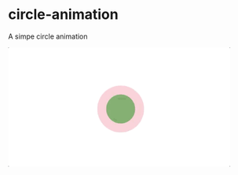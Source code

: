 # circle-animation

A simpe circle animation 

![](https://github.com/amin-dev-tech/circle-animation/blob/main/circle-animation.gif)
